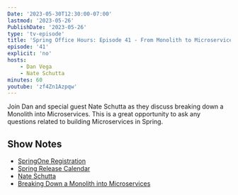 ```yaml
---
Date: '2023-05-30T12:30:00-07:00'
lastmod: '2023-05-26'
PublishDate: '2023-05-26'
type: 'tv-episode'
title: 'Spring Office Hours: Episode 41 - From Monolith to Microservices w Nate Schutta'
episode: '41'
explicit: 'no'
hosts:
    - Dan Vega
    - Nate Schutta
minutes: 60
youtube: 'zf4Zn1Azpqw'
---
```


Join Dan and special guest Nate Schutta as they discuss breaking down a Monolith into Microservices. This is a great opportunity to ask any questions related to building Microservices in Spring.

## Show Notes

-   [SpringOne Registration](https://springone.io/)
-   [Spring Release Calendar](https://calendar.spring.io/)
-   [Nate Schutta](http://ntschutta.io/)
-   [Breaking Down a Monolith into Microservices](https://tanzu.vmware.com/developer/guides/deconstructing-the-monolith/)
